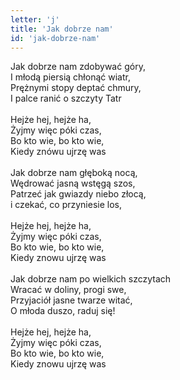 ```yaml
---
letter: 'j'
title: 'Jak dobrze nam'
id: 'jak-dobrze-nam'
---
```


Jak dobrze nam zdobywać góry,<br/>
I młodą piersią chłonąć wiatr,<br/>
Prężnymi stopy deptać chmury,<br/>
I palce ranić o szczyty Tatr<br/>
<br/>
Hejże hej, hejże ha,<br/>
Żyjmy więc póki czas,<br/>
Bo kto wie, bo kto wie,<br/>
Kiedy znówu ujrzę was<br/>
<br/>
Jak dobrze nam głęboką nocą,<br/>
Wędrować jasną wstęgą szos,<br/>
Patrzeć jak gwiazdy niebo złocą,<br/>
i czekać, co przyniesie los,<br/>
<br/>
Hejże hej, hejże ha,<br/>
Żyjmy więc póki czas,<br/>
Bo kto wie, bo kto wie,<br/>
Kiedy znowu ujrzę was<br/>
<br/>
Jak dobrze nam po wielkich szczytach<br/>
Wracać w doliny, progi swe,<br/>
Przyjaciół jasne twarze witać,<br/>
O młoda duszo, raduj się!<br/>
<br/>
Hejże hej, hejże ha,<br/>
Żyjmy więc póki czas,<br/>
Bo kto wie, bo kto wie,<br/>
Kiedy znowu ujrzę was